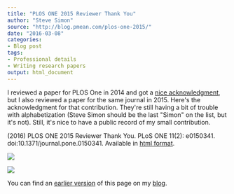 ```yaml
---
title: "PLOS ONE 2015 Reviewer Thank You"
author: "Steve Simon"
source: "http://blog.pmean.com/plos-one-2015/"
date: "2016-03-08"
categories:
- Blog post
tags:
- Professional details
- Writing research papers
output: html_document
---
```


I reviewed a paper for PLOS One in 2014 and got a [nice acknowledgment][sim1], but I also reviewed a paper for the same journal in 2015. Here's the acknowledgment for that contribution. They're still having a bit of trouble with alphabetization (Steve Simon should be the last "Simon" on the list, but it's not). Still, it's nice to have a public record of my small contribution.

<!---More--->

(2016) PLOS ONE 2015 Reviewer Thank You. PLoS ONE 11(2): e0150341.
doi:10.1371/journal.pone.0150341. Available in [html format][plos1].

[plos1]: http://journals.plos.org/plosone/article?id=10.1371/journal.pone.0150341

![](http://www.pmean.com/new-images/16/plos-one-201501.png)

![](http://www.pmean.com/new-images/16/plos-one-201502.png)

You can find an [earlier version][sim1] of this page on my [blog][sim2].

[sim1]: http://blog.pmean.com/plos-one-2015/
[sim2]: http://blog.pmean.com


[sim1]: http://new.pmean.com/plos-one-reviewer/index.html

